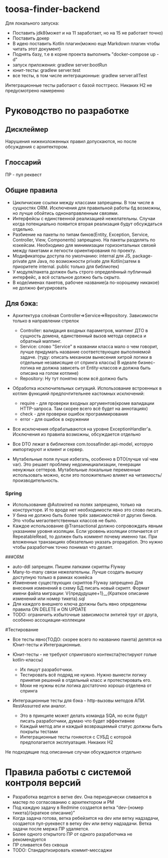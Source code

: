 # toosa-finder-backend

Для локального запуска:

- Поставить jdk8(может и на 11 заработает, но на 15 не работает точно)
- Поставить докер
- В идею поставить Kotlin плагин(можно еще Markdown плагин чтобы читать этот документ)
- Поднять базу, т.е в корне проекта выполнить "docker-compose up -d"
- запуск приложения: gradlew server:bootRun
- юнит-тесты: gradlew server:test
- все тесты, в том числе интеграционные: gradlew server:allTest

Интеграционные тесты работают с базой постгресс. Никаких H2 не предусмотрено намеренно

# Руководство по разработке

## Дисклеймер
Нарушения нижеизложенных правил допускаются, но после обсуждения с архитектором.

## Глоссарий
ПР - пул реквест 

## Общие правила
- Цикличиские ссылки между классами запрещены. В том числе в сущностях ORM. Исключения для правильной работы бд возможны, но лучше обойтись однонаправленным связями.
- Интерфейсы с единственной реализацией нежелательны. Случаи когда потенциально появится вторая реализация будут обсуждаться отдельно.
- Разбиение на пакеты по типам бинов(Entity, Exception, Service, Controller, View, Components) запрещено. На пакеты разделять по юзкейсам.
Необходимо для минимизации горизонтальных связей между пакетами и легкости ориентирования по проекту. 
- Модификаторы доступа по умолчанию: internal для JS, package-private для Java, 
по возможности private для Kotlin(затем в приоритете internal. public только для библиотек)
- У модуля/пакета должен быть строго определённый публичный интерфейс, а всё остальное должно быть скрыто.
- В коде/именах пакетов, рабочее название(а по-хорошему никакое) не должно фигурировать

## Для бэка: 

- Архитектура слоёная Controller=>Service=>Repository. Зависимости только в направлении стрелок
    - Controller: валидация входных параметров, маппинг ДТО в сущность домена, единственный вызов метода сервиса и обратный маппинг.
    - Service: слово "Service" в названии класса мало о чем говорит, лучше придумать название соответствующее выполняемой задаче. (туду: описать механизм вынесения хитрой логики в отдельные независящие от спринга классы)
    В идеале бизнес-логика не должна зависеть от Entity-классов и должна быть описана на голом котлине)
    - Repository: Ну тут понятно всем всё должно быть

- Обработка исключительных ситуаций. Использование встроенных в котлин функциий предпочтительнее кастомных исключений: 
    - require - для проверки входных аргументов(кроме валидации HTTP-запроса. Там скорее всего всё будет на аннотациях)
    - check - для проверки ошибок программирования
    - error - для ошибок в окружении
- Все исключения обрабатываются на уровне ExceptionHandler'a. Исключения из правила возможны, обсуждается отдельно

- Все DTO лежат в библиотеке com.toosafinder.api-model, которую импортируют и клиент и сервер.
- Мутабельные поля лучше избегать, особенно в DTO(лучше val чем var). Это решает проблему недоинициализации, генерации ненужных сеттеров.
Мутабельные локальные переменные использовать можно, если это положительно влияет на читаемость/производительность.

### Spring
- Использование @Autowired на полях запрещено, только на конструкторе. И то вроде нет необходимости явно это слово писать.
- У бина не должно быть более трёх зависимостей от других бинов. Это чтобы мегаответственных классов не было.
- Каждое использование @Transactional должно сопровождать явным указанием уровня изоляции.
Если уровень изоляции отличается от RepeatableRead, то должен быть коммент почему именно так.
При вложенных транзакциях обязательно указать propagation. Это нужно чтобы разработчик точно понимал что делает.

###ORM
- auto-ddl запрещен. Пишем лапками скрипты Flyway
- Many-to-many связи нежелательны. Лучше создать вьюшку доступную только в рамках юзкейса
- Изменение существующих скриптов Flyway запрещено
Для внесения изменений в схему БД писать новый скрипт. Формат имени файла миграции: V{предудущее+1}__{Краткое описание изменений или номер тикета}.sql
- Для каждого внешнего ключа должны быть явно определены правила ON DELETE и ON UPDATE
- TODO: ограничить избыточные зависимости энтитей труг от друга, особенно ассоциации-коллекции

#Тестирование
- Все тесты явно(ТОДО: скорее всего по названию пакета) делятся на Юнит-тесты и Интеграционные.
- Юнит-тесты - не требуют спрингового контекста(тестируют голые kotlin-классы)
    - Их пишут разработчики.
    - Тестировать всё подряд не нужно. Нужно вынести логику принятия решений в отдельный класс и протестировать его.
    - Моки не нужны если логика достаточно хорошо отделена от спринга

- Интеграционные тесты для бэка - http-вызовы методов АПИ. RestAssurred или аналог.
    - Это в принципе может делать команда SQA, но если будут писать разработчики, думаю что будет эффективнее
    - Каждый метод апи и каждый возвращаемый статус должны быть покрыты тестами
    - Интеграционные тесты гоняются с СУБД с которой предполагается эксплуатация. Никаких H2

Не подходящие под описанные случаи обсуждаются отдельно

# Правила работы с системой контроля версий
- Разработка ведется в ветке dev. Она периодически сливается в мастер по согласованию с архитектором и PM
- Под каждую задачу в Redmine создается ветка “dev-{номер тикета}/{краткое описание}”
- Когда задача готова, ветка ребейзится на dev или ветку надзадачи, создается пул-руеквест в ветку dev или ветку надзадачи. Ветка задачи после мержа ПР удаляется.
- Более одного открытого ПР от одного разработчика не рекомендуется
- ПР сливается без сквоша
- TODO: Стандартизировать коммит-мессаджи

